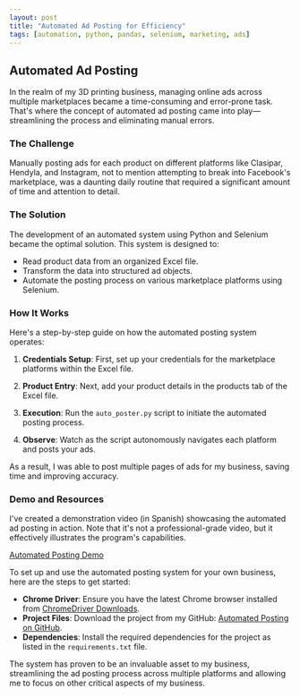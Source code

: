 ```yaml
---
layout: post
title: "Automated Ad Posting for Efficiency"
tags: [automation, python, pandas, selenium, marketing, ads]
---
```


## Automated Ad Posting

In the realm of my 3D printing business, managing online ads across multiple marketplaces became a time-consuming and error-prone task. That's where the concept of automated ad posting came into play—streamlining the process and eliminating manual errors.

### The Challenge

Manually posting ads for each product on different platforms like Clasipar, Hendyla, and Instagram, not to mention attempting to break into Facebook's marketplace, was a daunting daily routine that required a significant amount of time and attention to detail.

### The Solution

The development of an automated system using Python and Selenium became the optimal solution. This system is designed to:

- Read product data from an organized Excel file.
- Transform the data into structured ad objects.
- Automate the posting process on various marketplace platforms using Selenium.

### How It Works

Here's a step-by-step guide on how the automated posting system operates:

1. **Credentials Setup**: First, set up your credentials for the marketplace platforms within the Excel file.
   

2. **Product Entry**: Next, add your product details in the products tab of the Excel file.
   

3. **Execution**: Run the `auto_poster.py` script to initiate the automated posting process.
   

4. **Observe**: Watch as the script autonomously navigates each platform and posts your ads.


As a result, I was able to post multiple pages of ads for my business, saving time and improving accuracy.

### Demo and Resources

I've created a demonstration video (in Spanish) showcasing the automated ad posting in action. Note that it's not a professional-grade video, but it effectively illustrates the program's capabilities.

[Automated Posting Demo](https://www.youtube.com/watch?v=B-sr9z6YC5E&t=111s)

To set up and use the automated posting system for your own business, here are the steps to get started:

- **Chrome Driver**: Ensure you have the latest Chrome browser installed from [ChromeDriver Downloads](https://chromedriver.chromium.org/downloads).
- **Project Files**: Download the project from my GitHub: [Automated Posting on GitHub](https://github.com/IvanWeissVanDerPolGH/automated-posting).
- **Dependencies**: Install the required dependencies for the project as listed in the `requirements.txt` file.

The system has proven to be an invaluable asset to my business, streamlining the ad posting process across multiple platforms and allowing me to focus on other critical aspects of my business.
